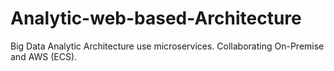 # Analytic-web-based-Architecture
Big Data Analytic Architecture use microservices. Collaborating On-Premise and AWS (ECS).
